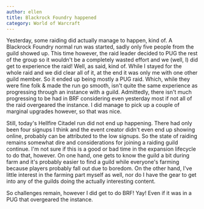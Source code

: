 ```yaml
---
author: ellen
title: Blackrock Foundry happened
category: World of Warcraft
---
```

Yesterday, some raiding did actually manage to happen, kind of. A Blackrock Foundry normal run was started, sadly only five people from the guild showed up. This time however, the raid leader decided to PUG the rest of the group so it wouldn't be a completely wasted effort and we (well, I) did get to experience the raid! Well, as said, kind of. While I stayed for the whole raid and we did clear all of it, at the end it was only me with one other guild member. So it ended up being mostly a PUG raid. Which, while they were fine folk & made the run go smooth, isn't quite the same experience as progressing through an instance with a guild. Admittedly, there isn't much progressing to be had in BRF considering even yesterday most if not all of the raid overgeared the instance. I did manage to pick up a couple of marginal upgrades however, so that was nice.

Still, today's Hellfire Citadel run did not end up happening. There had only been four signups I think and the event creator didn't even end up showing online, probably can be attributed to the low signups. So the state of raiding remains somewhat dire and considerations for joining a raiding guild continue. I'm not sure if this is a good or bad time in the expansion lifecycle to do that, however. On one hand, one gets to know the guild a bit during farm and it's probably easier to find a guild while everyone's farming because players probably fall out due to boredom. On the other hand, I've little interest in the farming part myself as well, nor do I have the gear to get into any of the guilds doing the actually interesting content.

So challenges remain, however I did get to do BRF! Yay! Even if it was in a PUG that overgeared the instance.